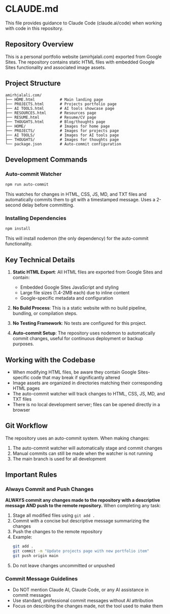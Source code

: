 # CLAUDE.md

This file provides guidance to Claude Code (claude.ai/code) when working with code in this repository.

## Repository Overview

This is a personal portfolio website (amirhjalali.com) exported from Google Sites. The repository contains static HTML files with embedded Google Sites functionality and associated image assets.

## Project Structure

```
amirhjalali.com/
├── HOME.html           # Main landing page
├── PROJECTS.html       # Projects portfolio page
├── AI TOOLS.html       # AI tools showcase page
├── RESOURCES.html      # Resources page
├── RESUME.html         # Resume/CV page
├── THOUGHTS.html       # Blog/thoughts page
├── HOME/               # Images for home page
├── PROJECTS/           # Images for projects page
├── AI TOOLS/           # Images for AI tools page
├── THOUGHTS/           # Images for thoughts page
└── package.json        # Auto-commit configuration
```

## Development Commands

### Auto-commit Watcher
```bash
npm run auto-commit
```
This watches for changes in HTML, CSS, JS, MD, and TXT files and automatically commits them to git with a timestamped message. Uses a 2-second delay before committing.

### Installing Dependencies
```bash
npm install
```
This will install nodemon (the only dependency) for the auto-commit functionality.

## Key Technical Details

1. **Static HTML Export**: All HTML files are exported from Google Sites and contain:
   - Embedded Google Sites JavaScript and styling
   - Large file sizes (1.4-2MB each) due to inline content
   - Google-specific metadata and configuration

2. **No Build Process**: This is a static website with no build pipeline, bundling, or compilation steps.

3. **No Testing Framework**: No tests are configured for this project.

4. **Auto-commit Setup**: The repository uses nodemon to automatically commit changes, useful for continuous deployment or backup purposes.

## Working with the Codebase

- When modifying HTML files, be aware they contain Google Sites-specific code that may break if significantly altered
- Image assets are organized in directories matching their corresponding HTML pages
- The auto-commit watcher will track changes to HTML, CSS, JS, MD, and TXT files
- There is no local development server; files can be opened directly in a browser

## Git Workflow

The repository uses an auto-commit system. When making changes:
1. The auto-commit watcher will automatically stage and commit changes
2. Manual commits can still be made when the watcher is not running
3. The main branch is used for all development

## Important Rules

### Always Commit and Push Changes
**ALWAYS commit any changes made to the repository with a descriptive message AND push to the remote repository.** When completing any task:
1. Stage all modified files using `git add .`
2. Commit with a concise but descriptive message summarizing the changes
3. Push the changes to the remote repository
4. Example:
   ```bash
   git add .
   git commit -m "Update projects page with new portfolio item"
   git push origin main
   ```
5. Do not leave changes uncommitted or unpushed

### Commit Message Guidelines
- Do NOT mention Claude AI, Claude Code, or any AI assistance in commit messages
- Use standard, professional commit messages without AI attribution
- Focus on describing the changes made, not the tool used to make them